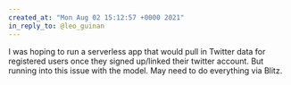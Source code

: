 ```yaml
---
created_at: "Mon Aug 02 15:12:57 +0000 2021"
in_reply_to: @leo_guinan
---
```


I was hoping to run a serverless app that would pull in Twitter data for registered users once they signed up/linked their twitter account. But running into this issue with the model. May need to do everything via Blitz.